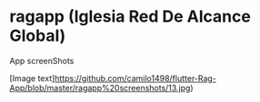 # ragapp (Iglesia Red De Alcance Global)

App screenShots

[Image text]https://github.com/camilo1498/flutter-Rag-App/blob/master/ragapp%20screenshots/13.jpg)
